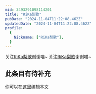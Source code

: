 ```yaml
---
mid: 3493291098114201
title: "RiKa梨歌"
pubDate: "2024-11-04T11:22:08.462Z"
updatedDate: "2024-11-04T11:22:08.462Z"
profile:
  {
    Nickname: ["RiKa梨歌"],
  }
---
```


关注[RiKa梨歌](https://space.bilibili.com/3493291098114201)谢谢喵~ 关注[RiKa梨歌](https://space.bilibili.com/3493291098114201)谢谢喵~

## 此条目有待补充
你可以在[这里](https://github.com/Yuhanawa/VTuber.ICU/edit/master/src/content/v/RiKa梨歌/index.md)编辑本文
